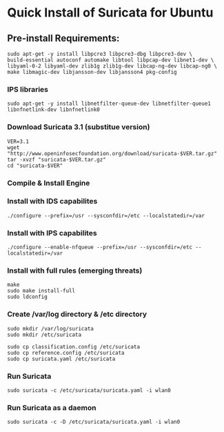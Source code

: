 # Quick Install of Suricata for Ubuntu

## Pre-install Requirements:

```
sudo apt-get -y install libpcre3 libpcre3-dbg libpcre3-dev \
build-essential autoconf automake libtool libpcap-dev libnet1-dev \
libyaml-0-2 libyaml-dev zlib1g zlib1g-dev libcap-ng-dev libcap-ng0 \
make libmagic-dev libjansson-dev libjansson4 pkg-config
```

### IPS libraries
```
sudo apt-get -y install libnetfilter-queue-dev libnetfilter-queue1 libnfnetlink-dev libnfnetlink0
```

### Download Suricata 3.1 (substitue version)
```
VER=3.1
wget "http://www.openinfosecfoundation.org/download/suricata-$VER.tar.gz" 
tar -xvzf "suricata-$VER.tar.gz" 
cd "suricata-$VER"
```

### Compile & Install Engine

### Install with IDS capabilites
```
./configure --prefix=/usr --sysconfdir=/etc --localstatedir=/var
```

### Install with IPS capabilites
```
./configure --enable-nfqueue --prefix=/usr --sysconfdir=/etc --localstatedir=/var
```

### Install with full rules (emerging threats)
```
make
sudo make install-full
sudo ldconfig
```

### Create /var/log directory & /etc directory
```
sudo mkdir /var/log/suricata
sudo mkdir /etc/suricata

sudo cp classification.config /etc/suricata
sudo cp reference.config /etc/suricata
sudo cp suricata.yaml /etc/suricata
```

### Run Suricata
```
sudo suricata -c /etc/suricata/suricata.yaml -i wlan0
```

### Run Suricata as a daemon
```
sudo suricata -c -D /etc/suricata/suricata.yaml -i wlan0
```